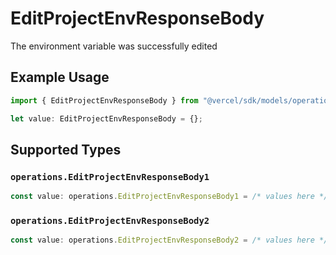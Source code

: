 # EditProjectEnvResponseBody

The environment variable was successfully edited

## Example Usage

```typescript
import { EditProjectEnvResponseBody } from "@vercel/sdk/models/operations";

let value: EditProjectEnvResponseBody = {};
```

## Supported Types

### `operations.EditProjectEnvResponseBody1`

```typescript
const value: operations.EditProjectEnvResponseBody1 = /* values here */
```

### `operations.EditProjectEnvResponseBody2`

```typescript
const value: operations.EditProjectEnvResponseBody2 = /* values here */
```

